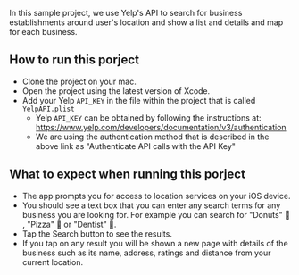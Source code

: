 In this sample project, we use Yelp's API to search for business establishments around user's location and show a list and details and map for each business. 

## How to run this porject
- Clone the project on your mac. 
- Open the project using the latest version of Xcode.
- Add your Yelp `API_KEY` in the file within the project that is called `YelpAPI.plist`
     - Yelp `API_KEY` can be obtained by following the instructions at: https://www.yelp.com/developers/documentation/v3/authentication
     - We are using the authentication method that is described in the above link as "Authenticate API calls with the API Key"

## What to expect when running this porject
- The app prompts you for access to location services on your iOS device. 
- You should see a text box that you can enter any search terms for any business you are looking for. For example you can search for "Donuts" 🍩 , "Pizza" 🍕 or "Dentist" 🦷.
- Tap the Search button to see the results. 
- If you tap on any result you will be shown a new page with details of the business such as its name, address, ratings and distance from your current location.

